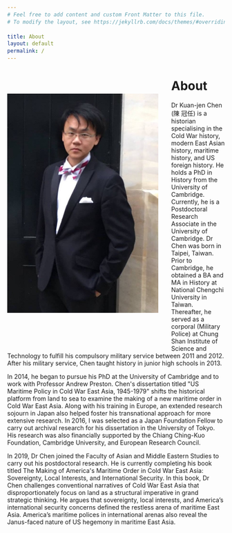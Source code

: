 ```yaml
---
# Feel free to add content and custom Front Matter to this file.
# To modify the layout, see https://jekyllrb.com/docs/themes/#overriding-theme-defaults

title: About
layout: default
permalink: /
---
```


<style>
img {
    margin: 60px 30px 90px 0px;
    max-width: 350px;
    height: auto;
    float: left;
}
</style>

<div>
    <p>
        <img src="media/IMG_4227.png">
    </p>
</div>

# About

Dr Kuan-jen Chen (陳  冠任) is a historian specialising in the Cold War history, modern East Asian history, maritime history, and US foreign history. He holds a PhD in History from the University of Cambridge. Currently, he is a Postdoctoral Research Associate in the University of Cambridge. Dr Chen was born in Taipei, Taiwan. Prior to Cambridge, he obtained a BA and MA in History at National Chengchi University in Taiwan. Thereafter, he served as a corporal (Military Police) at Chung Shan Institute of Science and Technology to fulfill his compulsory military service between 2011 and 2012. After his military service, Chen taught history in junior high schools in 2013.

In 2014, he began to pursue his PhD at the University of Cambridge and to work with Professor Andrew Preston. Chen's dissertation titled "US Maritime Policy in Cold War East Asia, 1945-1979" shifts the historical platform from land to sea to examine the making of a new maritime order in Cold War East Asia. Along with his training in Europe, an extended research sojourn in Japan also helped foster his transnational approach for more extensive research. In 2016, I was selected as a Japan Foundation Fellow to carry out archival research for his dissertation in the University of Tokyo. His research was also financially supported by the Chiang Ching-Kuo Foundation, Cambridge University, and European Research Council.

In 2019, Dr Chen joined the Faculty of Asian and Middle Eastern Studies to carry out his postdoctoral research. He is currently completing his book titled The Making of America's Maritime Order in Cold War East Asia: Sovereignty, Local Interests, and International Security. In this book, Dr Chen challenges conventional narratives of Cold War East Asia that disproportionately focus on land as a structural imperative in grand strategic thinking. He argues that sovereignty, local interests, and America’s international security concerns defined the restless arena of maritime East Asia. America’s maritime polices in international arenas also reveal the Janus-faced nature of US hegemony in maritime East Asia.



